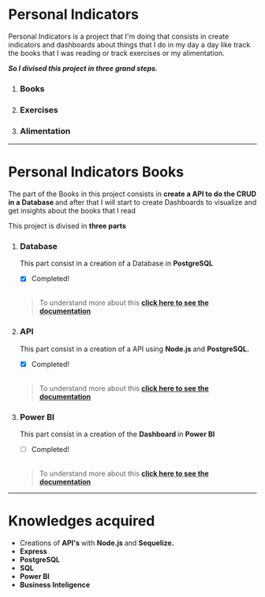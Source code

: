 <h1> Personal Indicators </h1>
<p> 
Personal Indicators is a project that I'm doing that consists in create indicators and dashboards about things that I do in my day a day like track the books that I was reading or track exercises or my alimentation.
</p>

<p> <strong><i>
So I divised this project in three grand steps.
</i></strong></p>



<ol>
<li> <h3> <strong> Books </strong> </h3> </li>
<li> <h3> <strong> Exercises </strong> </h3> </li>
<li> <h3> <strong> Alimentation </strong> </h3> </li>
</ol>

<hr>

<h1> Personal Indicators Books </h1>

<p>  
The part of the Books in this project consists in <strong> create a API to do the CRUD in a Database </strong> and after that I will start to create Dashboards to visualize and get insights about the books that I read
</p>
<p> This project is divised in <strong> three parts </strong>

<ol>
<li> <h3> <strong> Database </strong> </h3> </li>
<p> This part consist in a creation of a Database in <b> PostgreSQL </b> <br>

- [x] Completed!  

<br>

<blockquote>To understand more about this <strong><u> <a> click here to see the documentation </a></u></strong> </blockquote>
</p>

<li> <h3> <strong> API </strong> </h3> </li>

<p> This part consist in a creation of a API using <strong> Node.js </strong> and <strong> PostgreSQL. </strong> <br>

- [x] Completed!  

<br>


<blockquote>To understand more about this  <strong><u> <a href='./Documentation/Api.md'> click here to see the documentation </a></u></strong> </blockquote>
</p>

<li> <h3> <strong> Power BI </strong> </h3> </li>
<p> This part consist in a creation of the <strong> Dashboard </strong> in <strong> Power BI </strong> <br>


- [ ] Completed!  

<br>

<blockquote>To understand more about this  <strong><u> <a> click here to see the documentation </a></u></strong> </blockquote></p>

</ol>

<hr>

<h1> Knowledges acquired </h1>
<ul>
<li> Creations of <strong> API's </strong> with <strong> Node.js </strong> and <strong> Sequelize. </strong> </li>
<li> <strong> Express </strong></li>
<li> <strong> PostgreSQL </strong></li>
<li> <strong> SQL </strong></li>
<li> <strong> Power BI </strong></li>
<li> <strong> Business Inteligence </strong></li>
</ul>

